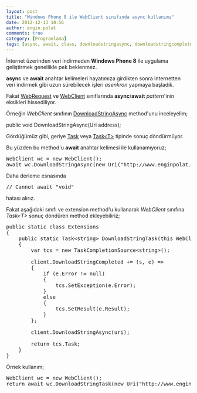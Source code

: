 ```yaml
---
layout: post
title: "Windows Phone 8 ile WebClient sınıfında async kullanımı"
date: 2012-12-13 10:56
author: engin.polat
comments: true
category: [Programlama]
tags: [async, await, class, downloadstringasync, downloadstringcompleted, extensionmethod, İnternet, pattern, public, return, setexception, setresult, static, string, task, taskcompletionsource, void, webclient, webrequest, windows phone, wp8]
---
```

İnternet üzerinden veri indirmeden **Windows Phone 8** ile uygulama geliştirmek genellikle pek beklenmez.

**async** ve **await** anahtar kelimeleri hayatımıza girdikten sonra internetten veri indirmek gibi uzun sürebilecek işleri *asenkron* yapmaya başladık.

Fakat <a href="http://msdn.microsoft.com/library/system.net.webrequest" title="WebRequest Class" target="_blank">WebRequest</a> ve <a href="http://msdn.microsoft.com/library/system.net.webclient" title="WebClient Class" target="_blank">WebClient</a> sınıflarında **async**/**await** *pattern*'inin eksikleri hissediliyor.

Örneğin *WebClient* sınıfının <a href="http://msdn.microsoft.com/library/system.net.webclient.downloadstringasync" title="WebClient Class DownloadStringAsync Method" target="_blank">DownloadStringAsync</a> method'unu inceleyelim;



public void DownloadStringAsync(Uri address);</pre>

Gördüğümüz gibi, geriye <a href="http://msdn.microsoft.com/library/system.threading.tasks.task" title="Task Class" target="_blank">Task</a> veya <a href="http://msdn.microsoft.com/library/dd321424.aspx" title="Task&lt;T&gt; Class" target="_blank">Task&lt;T&gt;</a> tipinde sonuç döndürmüyor.

Bu yüzden bu method'u **await** anahtar kelimesi ile kullanamıyoruz;

<pre class="brush:csharp">WebClient wc = new WebClient();
await wc.DownloadStringAsync(new Uri("http://www.enginpolat.com"));</pre>

Daha derleme esnasında

<pre class="brush:csharp">// Cannot await "void"</pre>

hatası alırız.

Fakat aşağıdaki sınıfı ve extension method'u kullanarak *WebClient* sınıfına *Task&lt;T&gt;* sonuç döndüren method ekleyebiliriz;

<pre class="brush:csharp">public static class Extensions
{
    public static Task&lt;string&gt; DownloadStringTask(this WebClient client, Uri uri)
    {
        var tcs = new TaskCompletionSource&lt;string&gt;();

        client.DownloadStringCompleted += (s, e) =>
        {
            if (e.Error != null)
            {
                tcs.SetException(e.Error);
            }
            else
            {
                tcs.SetResult(e.Result);
            }
        };

        client.DownloadStringAsync(uri);

        return tcs.Task;
    }
}</pre>

Örnek kullanım;

<pre class="brush:csharp">WebClient wc = new WebClient();
return await wc.DownloadStringTask(new Uri("http://www.enginpolat.com"));


